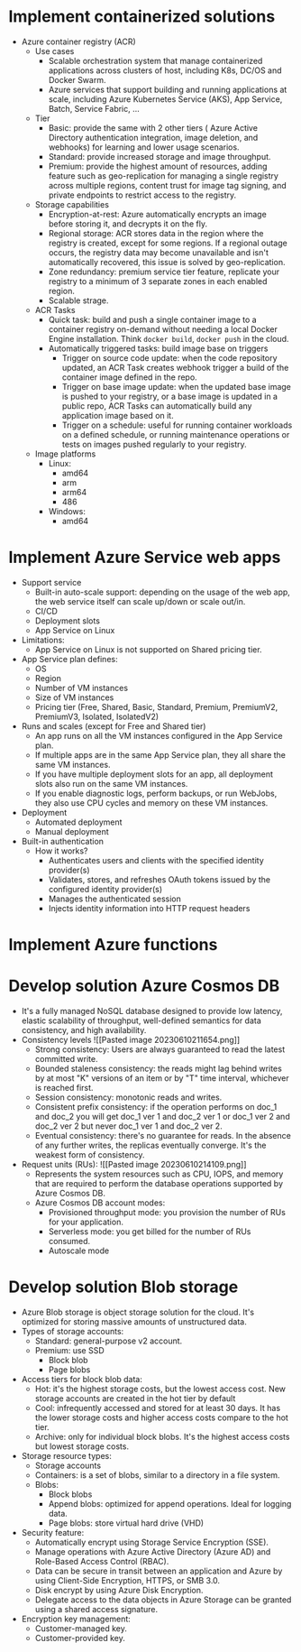 # Implement containerized solutions
- Azure container registry (ACR)
	- Use cases
		- Scalable orchestration system that manage containerized applications across clusters of host, including K8s, DC/OS and Docker Swarm.
		- Azure services that support building and running applications at scale, including Azure Kubernetes Service (AKS), App Service, Batch, Service Fabric, ...
	- Tier
		- Basic: provide the same with 2 other tiers ( Azure Active Directory authentication integration, image deletion, and webhooks) for learning and lower usage scenarios.
		- Standard: provide increased storage and image throughput.
		- Premium: provide the highest amount of resources, adding feature such as geo-replication for managing a single registry across multiple regions, content trust for image tag signing, and private endpoints to restrict access to the registry.
	- Storage capabilities
		- Encryption-at-rest: Azure automatically encrypts an image before storing it, and decrypts it on the fly.
		- Regional storage: ACR stores data in the region where the registry is created, except for some regions. If a regional outage occurs, the registry data may become unavailable and isn't automatically recovered, this issue is solved by geo-replication.
		- Zone redundancy: premium service tier feature, replicate your registry to a minimum of 3 separate zones in each enabled region.
		- Scalable strage.
	- ACR Tasks 
		- Quick task: build and push a single container image to a container registry on-demand without needing a local Docker Engine installation. Think `docker build`, `docker push` in the cloud.
		- Automatically triggered tasks: build image base on triggers
			- Trigger on source code update: when the code repository updated, an ACR Task creates webhook trigger a build of the container image defined in the repo.
			- Trigger on base image update: when the updated base image is pushed to your registry, or a base image is updated in a public repo, ACR Tasks can automatically build any application image based on it.
			- Trigger on a schedule: useful for running container workloads on a defined schedule, or running maintenance operations or tests on images pushed regularly to your registry.
	- Image platforms
		- Linux:
			- amd64
			- arm
			- arm64
			- 486
		- Windows:
			- amd64
# Implement Azure Service web apps
- Support service
	- Built-in auto-scale support: depending on the usage of the web app, the web service itself can scale up/down or scale out/in.
	- CI/CD
	- Deployment slots
	- App Service on Linux
- Limitations:
	- App Service on Linux is not supported on Shared pricing tier.
- App Service plan defines:
	- OS
	- Region
	- Number of VM instances
	- Size of VM instances
	- Pricing tier (Free, Shared, Basic, Standard, Premium, PremiumV2, PremiumV3, Isolated, IsolatedV2)
- Runs and scales (except for Free and Shared tier)
	- An app runs on all the VM instances configured in the App Service plan.
	- If multiple apps are in the same App Service plan, they all share the same VM instances.
	- If you have multiple deployment slots for an app, all deployment slots also run on the same VM instances.
	- If you enable diagnostic logs, perform backups, or run WebJobs, they also use CPU cycles and memory on these VM instances.
- Deployment
	- Automated deployment
	- Manual deployment
- Built-in authentication
	- How it works?
		- Authenticates users and clients with the specified identity provider(s)
		- Validates, stores, and refreshes OAuth tokens issued by the configured identity provider(s)
		- Manages the authenticated session
		- Injects identity information into HTTP request headers
# Implement Azure functions
# Develop solution Azure Cosmos DB
- It's a fully managed NoSQL database designed to provide low latency, elastic scalability of throughput, well-defined semantics for data consistency, and high availability.
- Consistency levels
	 ![[Pasted image 20230610211654.png]]
	 - Strong consistency: Users are always guaranteed to read the latest committed write.
	 - Bounded staleness consistency: the reads might lag behind writes by at most "K" versions of an item or by "T" time interval, whichever is reached first.
	 - Session consistency: monotonic reads and writes.
	 - Consistent prefix consistency: if the operation performs on doc_1 and doc_2 you will get doc_1 ver 1 and doc_2 ver 1 or doc_1 ver 2 and doc_2 ver 2 but never doc_1 ver 1 and doc_2 ver 2.
	 - Eventual consistency: there's no guarantee for reads. In the absence of any further writes, the replicas eventually converge. It's the weakest form of consistency.
- Request units (RUs):
	  ![[Pasted image 20230610214109.png]]
	- Represents the system resources such as CPU, IOPS, and memory that are required to perform the database operations supported by Azure Cosmos DB.
	- Azure Cosmos DB account modes:
		- Provisioned throughput mode: you provision the number of RUs for your application.
		- Serverless mode: you get billed for the number of RUs consumed.
		- Autoscale mode
# Develop solution Blob storage
- Azure Blob storage is object storage solution for the cloud. It's optimized for storing massive amounts of unstructured data.
- Types of storage accounts:
	- Standard: general-purpose v2 account.
	- Premium: use SSD
		- Block blob
		- Page blobs
- Access tiers for block blob data:
	- Hot: it's the highest storage costs, but the lowest access cost. New storage accounts are created in the hot tier by default
	- Cool: infrequently accessed and stored for at least 30 days. It has the lower storage costs and higher access costs compare to the hot tier.
	- Archive: only for individual block blobs. It's the highest access costs but lowest storage costs.
- Storage resource types:
	- Storage accounts
	- Containers: is a set of blobs, similar to a directory in a file system.
	- Blobs:
		- Block blobs
		- Append blobs: optimized for append operations. Ideal for logging data.
		- Page blobs: store virtual hard drive (VHD)
- Security feature:
	- Automatically encrypt using Storage Service Encryption (SSE).
	- Manage operations with Azure Active Directory (Azure AD) and Role-Based Access Control (RBAC).
	- Data can be secure in transit between an application and Azure by using Client-Side Encryption, HTTPS, or SMB 3.0.
	- Disk encrypt by using Azure Disk Encryption.
	- Delegate access to the data objects in Azure Storage can be granted using a shared access signature.
- Encryption key management:
	- Customer-managed key.
	- Customer-provided key.